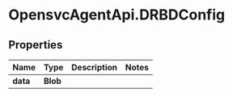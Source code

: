 # OpensvcAgentApi.DRBDConfig

## Properties

Name | Type | Description | Notes
------------ | ------------- | ------------- | -------------
**data** | **Blob** |  | 


